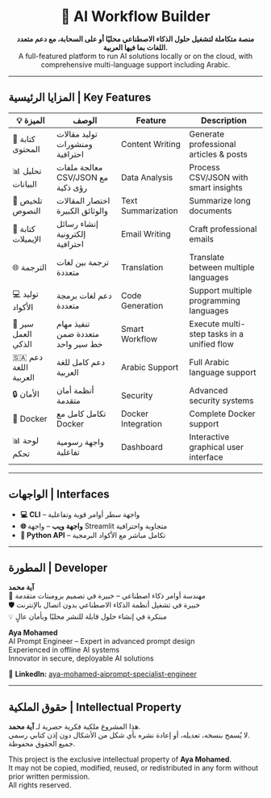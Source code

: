 <h1 align="center">🚀 AI Workflow Builder</h1>

<p align="center">
  <strong>
    منصة متكاملة لتشغيل حلول الذكاء الاصطناعي محليًا أو على السحابة، مع دعم متعدد اللغات بما فيها العربية.
  </strong><br>
  A full-featured platform to run AI solutions locally or on the cloud, with comprehensive multi-language support including Arabic.
</p>

---

## المزايا الرئيسية | Key Features

| 💡 الميزة              | الوصف                                           | Feature           | Description                                |
|------------------------|------------------------------------------------|-------------------|--------------------------------------------|
| 📝 كتابة المحتوى        | توليد مقالات ومنشورات احترافية                  | Content Writing   | Generate professional articles & posts    |
| 📊 تحليل البيانات       | معالجة ملفات CSV/JSON مع رؤى ذكية               | Data Analysis     | Process CSV/JSON with smart insights       |
| 📄 تلخيص النصوص        | اختصار المقالات والوثائق الكبيرة                 | Text Summarization | Summarize long documents                    |
| 📧 كتابة الإيميلات      | إنشاء رسائل إلكترونية احترافية                   | Email Writing     | Craft professional emails                   |
| 🌐 الترجمة             | ترجمة بين لغات متعددة                            | Translation       | Translate between multiple languages       |
| 💻 توليد الأكواد        | دعم لغات برمجة متعددة                            | Code Generation   | Support multiple programming languages     |
| 🔄 سير العمل الذكي      | تنفيذ مهام متعددة ضمن خط سير واحد                 | Smart Workflow    | Execute multi-step tasks in a unified flow |
| 🇸🇦 دعم اللغة العربية    | دعم كامل للغة العربية                            | Arabic Support    | Full Arabic language support                |
| 🔒 الأمان              | أنظمة أمان متقدمة                                | Security          | Advanced security systems                   |
| 🧪 Docker              | تكامل كامل مع Docker                             | Docker Integration | Complete Docker support                     |
| 📊 لوحة تحكم           | واجهة رسومية تفاعلية                             | Dashboard         | Interactive graphical user interface       |

---

## الواجهات | Interfaces

- **💻 CLI** – واجهة سطر أوامر قوية وتفاعلية  
- **🌐 واجهة ويب** – واجهة Streamlit متجاوبة واحترافية  
- **🐍 Python API** – تكامل مباشر مع الأكواد البرمجية  

---

## المطورة | Developer

**آية محمد**  
🚀 مهندسة أوامر ذكاء اصطناعي – خبيرة في تصميم برومبتات متقدمة  
🛡 خبيرة في تشغيل أنظمة الذكاء الاصطناعي بدون اتصال بالإنترنت  
💡 مبتكرة في إنشاء حلول قابلة للنشر محليًا وبأمان عالٍ  

**Aya Mohamed**  
AI Prompt Engineer – Expert in advanced prompt design  
Experienced in offline AI systems  
Innovator in secure, deployable AI solutions  

🔗 **LinkedIn:** [aya-mohamed-aiprompt-specialist-engineer](https://www.linkedin.com/in/aya-mohamed-aiprompt-specialist-engineer/)

---

## حقوق الملكية | Intellectual Property

 
هذا المشروع ملكية فكرية حصرية لـ **آية محمد**.  
لا يُسمح بنسخه، تعديله، أو إعادة نشره بأي شكل من الأشكال دون إذن كتابي رسمي.  
جميع الحقوق محفوظة.
  
This project is the exclusive intellectual property of **Aya Mohamed**.  
It may not be copied, modified, reused, or redistributed in any form without prior written permission.  
All rights reserved.
